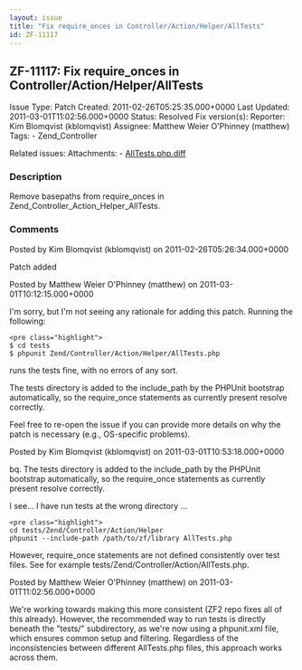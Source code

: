 ```yaml
---
layout: issue
title: "Fix require_onces in Controller/Action/Helper/AllTests"
id: ZF-11117
---
```


ZF-11117: Fix require\_onces in Controller/Action/Helper/AllTests
-----------------------------------------------------------------

 Issue Type: Patch Created: 2011-02-26T05:25:35.000+0000 Last Updated: 2011-03-01T11:02:56.000+0000 Status: Resolved Fix version(s): 
 Reporter:  Kim Blomqvist (kblomqvist)  Assignee:  Matthew Weier O'Phinney (matthew)  Tags: - Zend\_Controller
 
 Related issues: 
 Attachments: - [AllTests.php.diff](/issues/secure/attachment/13655/AllTests.php.diff)
 
### Description

Remove basepaths from require\_onces in Zend\_Controller\_Action\_Helper\_AllTests.

 

 

### Comments

Posted by Kim Blomqvist (kblomqvist) on 2011-02-26T05:26:34.000+0000

Patch added

 

 

Posted by Matthew Weier O'Phinney (matthew) on 2011-03-01T10:12:15.000+0000

I'm sorry, but I'm not seeing any rationale for adding this patch. Running the following:

 
    <pre class="highlight">
    $ cd tests
    $ phpunit Zend/Controller/Action/Helper/AllTests.php


runs the tests fine, with no errors of any sort.

The tests directory is added to the include\_path by the PHPUnit bootstrap automatically, so the require\_once statements as currently present resolve correctly.

Feel free to re-open the issue if you can provide more details on why the patch is necessary (e.g., OS-specific problems).

 

 

Posted by Kim Blomqvist (kblomqvist) on 2011-03-01T10:53:18.000+0000

bq. The tests directory is added to the include\_path by the PHPUnit bootstrap automatically, so the require\_once statements as currently present resolve correctly.

I see... I have run tests at the wrong directory ...

 
    <pre class="highlight">
    cd tests/Zend/Controller/Action/Helper
    phpunit --include-path /path/to/zf/library AllTests.php


However, require\_once statements are not defined consistently over test files. See for example tests/Zend/Controller/Action/AllTests.php.

 

 

Posted by Matthew Weier O'Phinney (matthew) on 2011-03-01T11:02:56.000+0000

We're working towards making this more consistent (ZF2 repo fixes all of this already). However, the recommended way to run tests is directly beneath the "tests/" subdirectory, as we're now using a phpunit.xml file, which ensures common setup and filtering. Regardless of the inconsistencies between different AllTests.php files, this approach works across them.

 

 